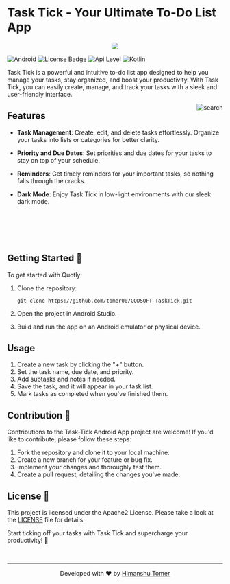 # Task Tick - Your Ultimate To-Do List App

<div align="center" width = 50%>
  <img src="https://github.com/hindu744/readme_test/assets/112962567/58be85f0-ae65-4d66-b37d-c86d9b4d0534"/>
</div>

![Android](https://img.shields.io/badge/Android-3DDC84?&logo=android&logoColor=white&style=for-the-badge)
[![License Badge](https://img.shields.io/badge/license-Apache%202.0-blue?style=for-the-badge)](https://github.com/tomer00/Anganwadi-Helper/blob/master/LICENSE)
![Api Level](https://img.shields.io/badge/Min%20API%20Level-29-important?style=for-the-badge)
![Kotlin](https://img.shields.io/badge/Kotlin-0095D5?&logo=kotlin&logoColor=white&style=for-the-badge)

Task Tick is a powerful and intuitive to-do list app designed to help you manage your tasks, stay organized, and boost your productivity. With Task Tick, you can easily create, manage, and track your tasks with a sleek and user-friendly interface.

<div>
  <img align="right" src="https://github.com/hindu744/readme_test/assets/112962567/45790531-1232-4d4a-9880-c2ec3825dc04" alt="search"/>
</div>

## Features


- **Task Management**: Create, edit, and delete tasks effortlessly. Organize your tasks into lists or categories for better clarity.

- **Priority and Due Dates**: Set priorities and due dates for your tasks to stay on top of your schedule.

- **Reminders**: Get timely reminders for your important tasks, so nothing falls through the cracks.

- **Dark Mode**: Enjoy Task Tick in low-light environments with our sleek dark mode.


<br/>
<br/>
<br/>
<br/>

## Getting Started 🚀

To get started with Quotly:

1. Clone the repository:

   ```
   git clone https://github.com/tomer00/CODSOFT-TaskTick.git
   ```

2. Open the project in Android Studio.

3. Build and run the app on an Android emulator or physical device.

## Usage

1. Create a new task by clicking the "+" button.
2. Set the task name, due date, and priority.
3. Add subtasks and notes if needed.
4. Save the task, and it will appear in your task list.
5. Mark tasks as completed when you've finished them.

## Contribution 👋

Contributions to the Task-Tick Android App project are welcome! If you'd like to contribute, please follow these steps:

1. Fork the repository and clone it to your local machine.
2. Create a new branch for your feature or bug fix.
3. Implement your changes and thoroughly test them.
4. Create a pull request, detailing the changes you've made.



## License 📃

This project is licensed under the Apache2 License. Please take a look at the [LICENSE](LICENSE) file for details.

Start ticking off your tasks with Task Tick and supercharge your productivity! 🚀

<br/>

---

<div align="center">Developed with ❤️ by <a href="https://linkedin.com/in/tomer00" target="_blank">Himanshu Tomer</a></div>
